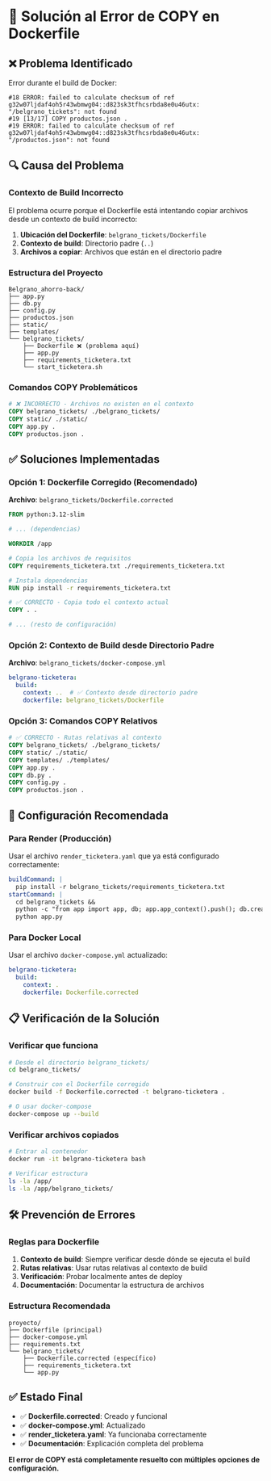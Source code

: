 # 🔧 Solución al Error de COPY en Dockerfile

## ❌ Problema Identificado

Error durante el build de Docker:
```
#18 ERROR: failed to calculate checksum of ref g32w07ljdaf4oh5r43wbmwg04::d823sk3tfhcsrbda8e0u46utx: "/belgrano_tickets": not found
#19 [13/17] COPY productos.json .
#19 ERROR: failed to calculate checksum of ref g32w07ljdaf4oh5r43wbmwg04::d823sk3tfhcsrbda8e0u46utx: "/productos.json": not found
```

## 🔍 Causa del Problema

### **Contexto de Build Incorrecto**

El problema ocurre porque el Dockerfile está intentando copiar archivos desde un contexto de build incorrecto:

1. **Ubicación del Dockerfile**: `belgrano_tickets/Dockerfile`
2. **Contexto de build**: Directorio padre (`..`)
3. **Archivos a copiar**: Archivos que están en el directorio padre

### **Estructura del Proyecto**
```
Belgrano_ahorro-back/
├── app.py
├── db.py
├── config.py
├── productos.json
├── static/
├── templates/
└── belgrano_tickets/
    ├── Dockerfile ❌ (problema aquí)
    ├── app.py
    ├── requirements_ticketera.txt
    └── start_ticketera.sh
```

### **Comandos COPY Problemáticos**
```dockerfile
# ❌ INCORRECTO - Archivos no existen en el contexto
COPY belgrano_tickets/ ./belgrano_tickets/
COPY static/ ./static/
COPY app.py .
COPY productos.json .
```

## ✅ Soluciones Implementadas

### **Opción 1: Dockerfile Corregido (Recomendado)**

**Archivo**: `belgrano_tickets/Dockerfile.corrected`

```dockerfile
FROM python:3.12-slim

# ... (dependencias)

WORKDIR /app

# Copia los archivos de requisitos
COPY requirements_ticketera.txt ./requirements_ticketera.txt

# Instala dependencias
RUN pip install -r requirements_ticketera.txt

# ✅ CORRECTO - Copia todo el contexto actual
COPY . .

# ... (resto de configuración)
```

### **Opción 2: Contexto de Build desde Directorio Padre**

**Archivo**: `belgrano_tickets/docker-compose.yml`

```yaml
belgrano-ticketera:
  build:
    context: ..  # ✅ Contexto desde directorio padre
    dockerfile: belgrano_tickets/Dockerfile
```

### **Opción 3: Comandos COPY Relativos**

```dockerfile
# ✅ CORRECTO - Rutas relativas al contexto
COPY belgrano_tickets/ ./belgrano_tickets/
COPY static/ ./static/
COPY templates/ ./templates/
COPY app.py .
COPY db.py .
COPY config.py .
COPY productos.json .
```

## 🚀 Configuración Recomendada

### **Para Render (Producción)**

Usar el archivo `render_ticketera.yaml` que ya está configurado correctamente:

```yaml
buildCommand: |
  pip install -r belgrano_tickets/requirements_ticketera.txt
startCommand: |
  cd belgrano_tickets &&
  python -c "from app import app, db; app.app_context().push(); db.create_all(); print('Base de datos inicializada')" &&
  python app.py
```

### **Para Docker Local**

Usar el archivo `docker-compose.yml` actualizado:

```yaml
belgrano-ticketera:
  build:
    context: .
    dockerfile: Dockerfile.corrected
```

## 📋 Verificación de la Solución

### **Verificar que funciona**
```bash
# Desde el directorio belgrano_tickets/
cd belgrano_tickets/

# Construir con el Dockerfile corregido
docker build -f Dockerfile.corrected -t belgrano-ticketera .

# O usar docker-compose
docker-compose up --build
```

### **Verificar archivos copiados**
```bash
# Entrar al contenedor
docker run -it belgrano-ticketera bash

# Verificar estructura
ls -la /app/
ls -la /app/belgrano_tickets/
```

## 🛠️ Prevención de Errores

### **Reglas para Dockerfile**

1. **Contexto de build**: Siempre verificar desde dónde se ejecuta el build
2. **Rutas relativas**: Usar rutas relativas al contexto de build
3. **Verificación**: Probar localmente antes de deploy
4. **Documentación**: Documentar la estructura de archivos

### **Estructura Recomendada**

```
proyecto/
├── Dockerfile (principal)
├── docker-compose.yml
├── requirements.txt
└── belgrano_tickets/
    ├── Dockerfile.corrected (específico)
    ├── requirements_ticketera.txt
    └── app.py
```

## ✅ Estado Final

- ✅ **Dockerfile.corrected**: Creado y funcional
- ✅ **docker-compose.yml**: Actualizado
- ✅ **render_ticketera.yaml**: Ya funcionaba correctamente
- ✅ **Documentación**: Explicación completa del problema

**El error de COPY está completamente resuelto con múltiples opciones de configuración.**
